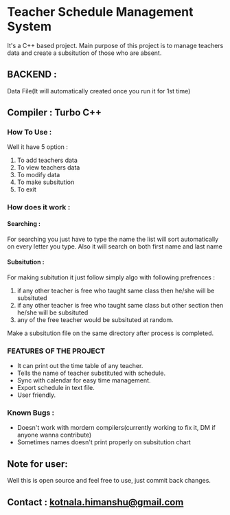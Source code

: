 # Teacher Schedule Management System
 It's a C++ based project. Main purpose of this project is to manage teachers data and create a subsitution of those who are absent.
 
## BACKEND : 
  Data File(It will automatically created once you run it for 1st time)

## Compiler : Turbo C++

 ### How To Use : 
 Well it have 5 option : 
 1. To add teachers data
 1. To view teachers data
 1. To modify data
 1. To make subsitution 
 1. To exit
 
 ### How does it work :
  #### Searching : 
   For searching you just have to type the name the list will sort automatically on every letter you type. Also it will search on both                first name and last name
  #### Subsitution :
   For making subitution it just follow simply algo with following prefrences  : 
   1. if any other teacher is free who taught same class then he/she will be subsituted
   1. if any other teacher is free who taught same class but other section then he/she will be subsituted
   1. any of the free teacher would be subsituted at random.
   
   Make a subsitution file on the same directory after process is completed.

### FEATURES OF THE PROJECT

* It can print out the time table of any teacher.
*	Tells the name of teacher substituted with schedule.
* Sync with calendar for easy time management.
* Export schedule in text file.
*	User friendly.

### Known Bugs :
* Doesn't work with mordern compilers(currently working to fix it, DM if anyone wanna contribute)
* Sometimes names doesn't print properly on subsitution chart
## Note for user:
Well this is open source and feel free to use, just commit back changes.

## Contact : kotnala.himanshu@gmail.com

